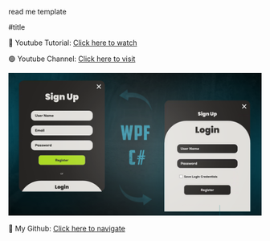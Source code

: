 read me template

#title

🔴 Youtube Tutorial: [Click here to watch](https://youtu.be/66ZbM9zjaro)


🟢 Youtube Channel: [Click here to visit](https://www.youtube.com/@CodeCrunch.Official)


![Thumbnail](Thumbnail.png)


🔵 My Github: [Click here to navigate](https://github.com/MAHMAD6)
